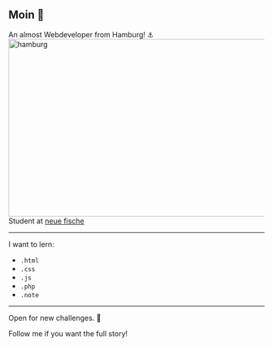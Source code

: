 ## Moin :wave:

An almost Webdeveloper from Hamburg! :anchor:
<img src="https://www.merian.de/uploads/media/1920x1080/00/2980-Lichterherz-auf-der-Elbphilharmonie.jpg?v=1-0" alt="hamburg" align="right" display="inline-block" width="675" height="350" />

Student at [neue fische](https://www.neuefische.de/bootcamp/web-development)

---

I want to lern: 
- `.html`
- `.css`
- `.js`
- `.php`
- `.note`

---

Open for new challenges. :muscle:

Follow me if you want the full story! 
